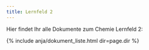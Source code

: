 ```yaml
---
title: Lernfeld 2
---
```

Hier findet Ihr alle Dokumente zum Chemie Lernfeld 2:

{% include anja/dokument_liste.html dir=page.dir %}